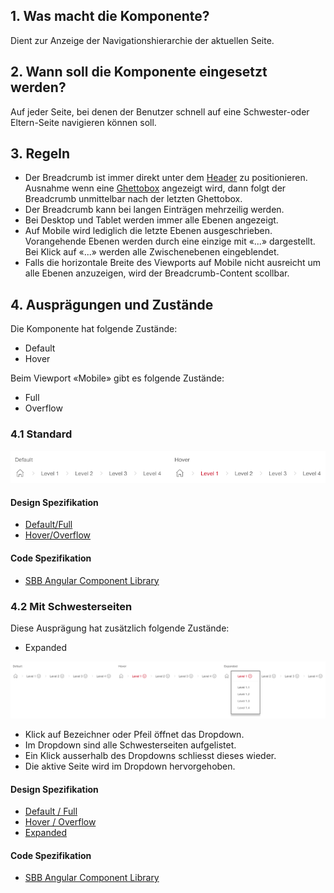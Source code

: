 ## 1. Was macht die Komponente?
Dient zur Anzeige der Navigationshierarchie der aktuellen Seite.

## 2. Wann soll die Komponente eingesetzt werden? 
Auf jeder Seite, bei denen der Benutzer schnell auf eine Schwester-oder Eltern-Seite navigieren können soll.

## 3. Regeln
* Der Breadcrumb ist immer direkt unter dem [Header](https://digital.sbb.ch/de/websites/modules/header) zu positionieren. Ausnahme wenn eine [Ghettobox](https://digital.sbb.ch/de/websites/components/ghettobox) angezeigt wird, dann folgt der Breadcrumb unmittelbar nach der letzten Ghettobox.
* Der Breadcrumb kann bei langen Einträgen mehrzeilig werden.
* Bei Desktop und Tablet werden immer alle Ebenen angezeigt.
* Auf Mobile wird lediglich die letzte Ebenen ausgeschrieben. Vorangehende Ebenen werden durch eine einzige mit «...» dargestellt. Bei Klick auf «...» werden alle Zwischenebenen eingeblendet.
* Falls die horizontale Breite des Viewports auf Mobile nicht ausreicht um alle Ebenen anzuzeigen, wird der Breadcrumb-Content scollbar.

## 4. Ausprägungen und Zustände 
Die Komponente hat folgende Zustände:
* Default
* Hover

Beim Viewport «Mobile» gibt es folgende Zustände:
* Full
* Overflow

### 4.1 Standard
![Darstellung der Komponente Breadcrumb in der Ausprägung Standard](https://raw.githubusercontent.com/sbb-design-systems/design-system-website-documentation/master/documentation/components/breadcrumb/images/breadcrumb_default.png 'class: image')

#### Design Spezifikation
* [Default/Full](https://www.sketch.com/s/80f12b3b-58e5-4b4c-98cd-c553bae18db0/a/PZoPvQ#Inspector)
* [Hover/Overflow](https://www.sketch.com/s/80f12b3b-58e5-4b4c-98cd-c553bae18db0/a/gLZlYz#Inspector)

#### Code Spezifikation
* [SBB Angular Component Library](https://sbb-angular.app.sbb.ch/public/components/breadcrumb)

### 4.2 Mit Schwesterseiten
Diese Ausprägung hat zusätzlich folgende Zustände:
* Expanded

![Darstellung der Komponente Breadcrumb mit der Angabe der Schwesterseiten](https://raw.githubusercontent.com/sbb-design-systems/design-system-website-documentation/master/documentation/components/breadcrumb/images/breadcrumb_sibling.png 'class: image')
* Klick auf Bezeichner oder Pfeil öffnet das Dropdown.
* Im Dropdown sind alle Schwesterseiten aufgelistet.
* Ein Klick ausserhalb des Dropdowns schliesst dieses wieder.
* Die aktive Seite wird im Dropdown hervorgehoben.

#### Design Spezifikation
* [Default / Full](https://www.sketch.com/s/80f12b3b-58e5-4b4c-98cd-c553bae18db0/a/8Dp4o7#Inspector)
* [Hover / Overflow](https://www.sketch.com/s/80f12b3b-58e5-4b4c-98cd-c553bae18db0/a/2vejDM#Inspector)
* [Expanded](https://www.sketch.com/s/80f12b3b-58e5-4b4c-98cd-c553bae18db0/a/MjM7zw#Inspector)

#### Code Spezifikation
* [SBB Angular Component Library](https://sbb-angular.app.sbb.ch/public/components/breadcrumb)
